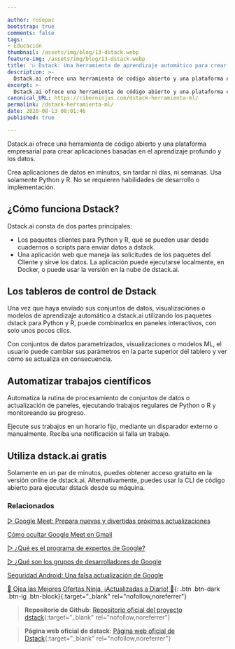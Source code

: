 ```yaml
---

author: rosepac
bootstrap: true
comments: false
tags:
- Educación
thumbnail: /assets/img/blog/13-dstack.webp
feature-img: /assets/img/blog/13-dstack.webp
title: '▷ Dstack: Una herramienta de aprendizaje automático para crear aplicaciones y datos usando Python y R'
description: >-
  Dstack.ai ofrece una herramienta de código abierto y una plataforma empresarial para crear datos y aplicaciones de machine learning.
excerpt: >-
  Dstack.ai ofrece una herramienta de código abierto y una plataforma empresarial para crear datos y aplicaciones de machine learning.
canonical_URL: https://ciberninjas.com/dstack-herramienta-ml/
permalink: /dstack-herramienta-ml/
date: 2020-08-13 08:01:46
published: true

---
```


Dstack.ai ofrece una herramienta de código abierto y una plataforma empresarial para crear aplicaciones basadas en el aprendizaje profundo y los datos.

Crea aplicaciones de datos en minutos, sin tardar ni días, ni semanas. Usa solamente Python y R. No se requieren habilidades de desarrollo o implementación.

## **¿Cómo funciona Dstack?**

Dstack.ai consta de dos partes principales:
- Los paquetes clientes para Python y R, que se pueden usar desde cuadernos o scripts para enviar datos a dstack.
- Una aplicación web que maneja las solicitudes de los paquetes del Cliente y sirve los datos. La aplicación puede ejecutarse localmente, en Docker, o puede usar la versión en la nube de dstack.ai.

## **Los tableros de control de Dstack**

Una vez que haya enviado sus conjuntos de datos, visualizaciones o modelos de aprendizaje automático a dstack.ai utilizando los paquetes dstack para Python y R, puede combinarlos en paneles interactivos, con solo unos pocos clics.

Con conjuntos de datos parametrizados, visualizaciones o modelos ML, el usuario puede cambiar sus parámetros en la parte superior del tablero y ver cómo se actualiza en consecuencia.

## **Automatizar trabajos científicos**

Automatiza la rutina de procesamiento de conjuntos de datos o actualización de paneles, ejecutando trabajos regulares de Python o R y monitoreando su progreso.

Ejecute sus trabajos en un horario fijo, mediante un disparador externo o manualmente. Reciba una notificación si falla un trabajo.

## **Utiliza dstack.ai gratis**

Solamente en un par de minutos, puedes obtener acceso gratuito en la versión online de dstack.ai. Alternativamente, puedes usar la CLI de código abierto para ejecutar dstack desde su máquina.

### **Relacionados** <!-- omit in toc -->

[▷ Google Meet: Prepara nuevas y divertidas próximas actualizaciones](https://ciberninjas.com/cambios-google-meet/)

[Cómo ocultar Google Meet en Gmail](https://ciberninjas.com/ocultar-google-meet/)

[▷ ¿Qué es el programa de expertos de Google?](https://ciberninjas.com/expertos-google/)

[▷ ¿Qué son los grupos de desarrolladores de Google](https://ciberninjas.com/gdg-grupos-desarrollo-google/)

[Seguridad Android: Una falsa actualización de Google](https://ciberninjas.com/actualizacion-fake-android-peligrosa/)

[🎁 Ojea las Mejores Ofertas Ninja, ¡Actualizadas a Diario! 🛒](https://www.amazon.es/shop/cibercursos){: .btn .btn-dark .btn-lg .btn-block}{:target="_blank" rel="nofollow,noreferrer"}

> **Repositorio de Github**: [Repositorio oficial del proyecto dstack](https://github.com/dstackai){:target="_blank" rel="nofollow,noreferrer"}

> **Página web oficial de dstack**: [Página web oficial de Dstack](https://dstack.ai/){:target="_blank" rel="nofollow,noreferrer"}
